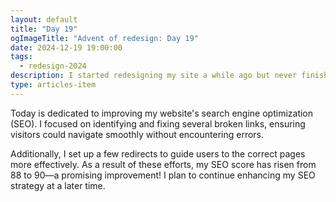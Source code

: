 ```yaml
---
layout: default
title: "Day 19"
ogImageTitle: "Advent of redesign: Day 19"
date: 2024-12-19 19:00:00
tags:
  - redesign-2024
description: I started redesigning my site a while ago but never finished it, so I thought it would be a good idea to finish it this Advent. This is day 19.
type: articles-item
---
```


Today is dedicated to improving my website's search engine optimization (SEO). I focused on identifying and fixing several broken links, ensuring visitors could navigate smoothly without encountering errors.

Additionally, I set up a few redirects to guide users to the correct pages more effectively. As a result of these efforts, my SEO score has risen from 88 to 90—a promising improvement! I plan to continue enhancing my SEO strategy at a later time.
